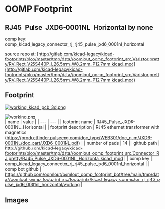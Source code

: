 # OOMP Footprint  
## RJ45_Pulse_JXD6-0001NL_Horizontal  by none  
  
oomp key: oomp_kicad_legacy_connector_rj_rj45_pulse_jxd6_0001nl_horizontal  
  
source repo at: [http://gitlab.com/kicad-legacy/kicad-footprints/blob/master/tmp/data//oomlout_oomp_footprint_src/Varistor.pretty/RV_Rect_V25S440P_L26.5mm_W8.2mm_P12.7mm.kicad_mod](http://gitlab.com/kicad-legacy/kicad-footprints/blob/master/tmp/data//oomlout_oomp_footprint_src/Varistor.pretty/RV_Rect_V25S440P_L26.5mm_W8.2mm_P12.7mm.kicad_mod)  
## Footprint  
  
[![working_kicad_pcb_3d.png](working_kicad_pcb_3d_600.png)](working_kicad_pcb_3d.png)  
  
[![working.png](working_600.png)](working.png)  
| name | value | 
| --- | --- | 
| footprint name | RJ45_Pulse_JXD6-0001NL_Horizontal | 
| footprint description | RJ45 ethernet transformer with magnetics (https://productfinder.pulseeng.com/doc_type/WEB301/doc_num/JXD6-0001NL/doc_part/JXD6-0001NL.pdf) | 
| number of pads | 14 | 
| github path | http://github.com/kicad-legacy/kicad-footprints/blob/master/tmp/data//oomlout_oomp_footprint_src/Connector_RJ.pretty/RJ45_Pulse_JXD6-0001NL_Horizontal.kicad_mod | 
| oomp key | oomp_kicad_legacy_connector_rj_rj45_pulse_jxd6_0001nl_horizontal | 
| oomp bot github | https://github.com/oomlout/oomlout_oomp_footprint_bot/tree/main/tmp/data//oomlout_oomp_footprint_src/footprints/kicad_legacy_connector_rj_rj45_pulse_jxd6_0001nl_horizontal/working | 
## Images  

